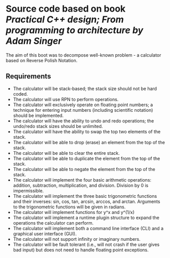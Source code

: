 # Source code based on book _Practical C++ design; From programming to architecture by Adam Singer_

The aim of this boot was to decompose well-known problem - a calculator based on Reverse Polish Notation.

## Requirements

* The calculator will be stack-based; the stack size should not be hard
coded.
* The calculator will use RPN to perform operations.
* The calculator will exclusively operate on floating point numbers; a
technique for entering input numbers (including scientific notation)
should be implemented.
* The calculator will have the ability to undo and redo operations; the
undo/redo stack sizes should be unlimited.
* The calculator will have the ability to swap the top two elements of
the stack.
* The calculator will be able to drop (erase) an element from the top of
the stack.
* The calculator will be able to clear the entire stack.
* The calculator will be able to duplicate the element from the top of
the stack.
* The calculator will be able to negate the element from the top of the
stack.
* The calculator will implement the four basic arithmetic operations:
addition, subtraction, multiplication, and division. Division by 0 is
impermissible.
* The calculator will implement the three basic trigonometric functions
and their inverses: sin, cos, tan, arcsin, arccos, and arctan. Arguments
to the trigonometric functions will be given in radians.
* The calculator will implement functions for y^x and y^(1/x)
* The calculator will implement a runtime plugin structure to expand
the operations the calculator can perform.
* The calculator will implement both a command line interface (CLI)
and a graphical user interface (GUI).
* The calculator will not support infinity or imaginary numbers.
* The calculator will be fault tolerant (i.e., will not crash if the
user gives bad input) but does not need to handle floating point
exceptions.
